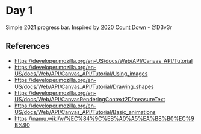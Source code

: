 Day 1
=====

Simple 2021 progress bar. Inspired by [2020 Count Down](http://2020.dever.kr/) - @D3v3r

References
----------

* https://developer.mozilla.org/en-US/docs/Web/API/Canvas_API/Tutorial
* https://developer.mozilla.org/en-US/docs/Web/API/Canvas_API/Tutorial/Using_images
* https://developer.mozilla.org/en-US/docs/Web/API/Canvas_API/Tutorial/Drawing_shapes
* https://developer.mozilla.org/en-US/docs/Web/API/CanvasRenderingContext2D/measureText
* https://developer.mozilla.org/en-US/docs/Web/API/Canvas_API/Tutorial/Basic_animations
* https://namu.wiki/w/%EC%84%9C%EB%A0%A5%EA%B8%B0%EC%9B%90
